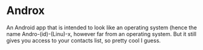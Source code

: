 # Androx

An Android app that is intended to look like an operating system (hence the name Andro-(id)-(Linu)-x, however far from an operating system.
But it still gives you access to your contacts list, so pretty cool I guess.
